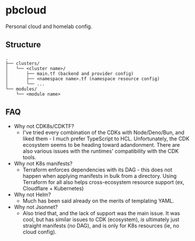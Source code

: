 # pbcloud

Personal cloud and homelab config.

## Structure

```
.
├── clusters/
│   └── <cluster name>/
│       ├── main.tf (backend and provider config)
│       ├── <namespace name>.tf (namespace resource config)
│       └── ...
└── modules/
    └── <module name>
```

## FAQ

- Why not CDK8s/CDKTF?
  - I've tried every combination of the CDKs with Node/Deno/Bun, and liked them - I much prefer TypeScript to HCL. Unfortunately, the CDK ecosystem seems to be heading toward adandonment. There are also various issues with the runtimes' compatibility with the CDK tools.
- Why not K8s manifests?
  - Terraform enforces dependencies with its DAG - this does not happen when applying manifests in bulk from a directory. Using Terraform for all also helps cross-ecosystem resource support (ex, Cloudflare + Kubernetes)
- Why not Helm?
  - Much has been said already on the merits of templating YAML.
- Why not Jsonnet?
  - Also tried that, and the lack of support was the main issue. It was cool, but has similar issues to CDK (ecosystem), _is_ ultimately just straight manifests (no DAG), and is only for K8s resources (ie, no cloud config).
